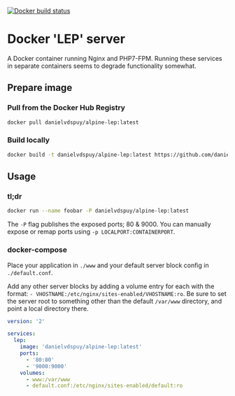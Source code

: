 [![Docker build status](https://img.shields.io/docker/status/danielvdspuy/alpine-lep.svg)]()

# Docker 'LEP' server
A Docker container running Nginx and PHP7-FPM. Running these services in separate containers seems to degrade functionality somewhat.

## Prepare image

### Pull from the Docker Hub Registry
```bash
docker pull danielvdspuy/alpine-lep:latest
```

### Build locally
```bash
docker build -t danielvdspuy/alpine-lep:latest https://github.com/danielvdspuy/alpine-lep.git
```

## Usage

### tl;dr
```bash
docker run --name foobar -P danielvdspuy/alpine-lep:latest
```

The `-P` flag publishes the exposed ports; 80 & 9000. You can manually expose or remap ports using `-p LOCALPORT:CONTAINERPORT`.

### docker-compose
Place your application in `./www` and your default server block config in `./default.conf`.

Add any other server blocks by adding a volume entry for each with the format: `- VHOSTNAME:/etc/nginx/sites-enabled/VHOSTNAME:ro`. Be sure to set the server root to something other than the default `/var/www` directory, and point a local directory there.

```yaml
version: '2'

services:
  lep:
    image: 'danielvdspuy/alpine-lep:latest'
    ports:
      - '80:80'
      - '9000:9000'
    volumes:
      - www:/var/www
      - default.conf:/etc/nginx/sites-enabled/default:ro
```
